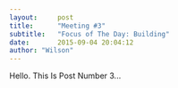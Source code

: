 ```yaml
---
layout:     post
title:      "Meeting #3"
subtitle:   "Focus of The Day: Building"
date:       2015-09-04 20:04:12
author: "Wilson"
---
```


<p>Hello. This Is Post Number 3...</p>